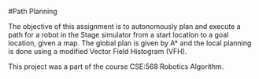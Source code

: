 #Path Planning

The objective of this assignment is to autonomously plan and execute a path for a robot in the Stage simulator from a start location to a goal location, given a map. The global plan is given by A* and the local planning is done using a modified Vector Field Histogram (VFH).

 This project was a part of the course CSE:568 Robotics Algorithm.
